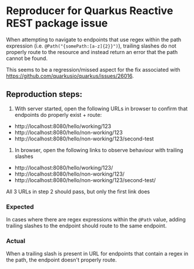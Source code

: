 # Reproducer for Quarkus Reactive REST package issue

When attempting to navigate to endpoints that use regex within the path expression (i.e. `@Path("{somePath:[a-z]{2}}")`), trailing slashes do not properly route to the resource and instead return an error that the path cannot be found.

This seems to be a regression/missed aspect for the fix associated with https://github.com/quarkusio/quarkus/issues/26016.

## Reproduction steps:

1. With server started, open the following URLs in browser to confirm that endpoints do properly exist + route:
- http://localhost:8080/hello/working/123
- http://localhost:8080/hello/non-working/123
- http://localhost:8080/hello/non-working/123/second-test
1. In browser, open the following links to observe behaviour with trailing slashes
- http://localhost:8080/hello/working/123/
- http://localhost:8080/hello/non-working/123/
- http://localhost:8080/hello/non-working/123/second-test/  

All 3 URLs in step 2 should pass, but only the first link does

### Expected

In cases where there are regex expressions within the `@Path` value, adding trailing slashes to the endpoint should route to the same endpoint.

### Actual

When a trailing slash is present in URL for endpoints that contain a regex in the path, the endpoint doesn't properly route. 